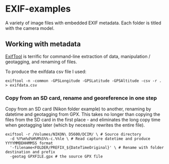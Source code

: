 # EXIF-examples

A variety of image files with embedded EXIF metadata. Each folder is titled with the camera model.


## Working with metadata

[ExifTool](https://exiftool.org) is terrific for command-line extraction of data, manipulation / geotagging, and renaming of files.

To produce the exifdata csv file I used:

```
exiftool -n -common -GPSLongitude -GPSLatitude -GPSAltitude -csv -r . > exifdata.csv
```

### Copy from an SD card, rename and georeference in one step

Copy from an SD card (Nikon folder example) to another, renaming by datetime and geotagging from GPX. This takes no longer than copying the files from the SD card in the first place - and eliminates the long copy time when geotagging later (which by necessity rewrites the entire file).

```
exiftool -r /Volumes/NIKON\ D5600/DCIM/ \ # Source directory
  -d %Y%m%d%H%M%S%%-c.%%le \ # Read capture datetime and produce YYYYMMDDHHMMSS format
  '-filename<FOLDER/PREFIX_${DateTimeOriginal}' \ # Rename with folder destination and prefix
  -geotag GPXFILE.gpx # the source GPX file
```
